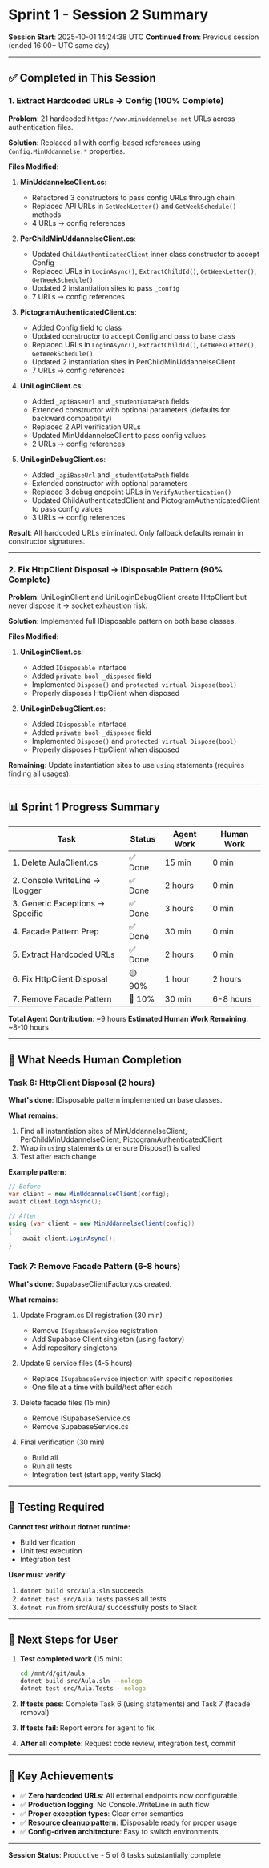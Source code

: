 # Sprint 1 - Session 2 Summary

**Session Start**: 2025-10-01 14:24:38 UTC
**Continued from**: Previous session (ended 16:00+ UTC same day)

---

## ✅ Completed in This Session

### 1. Extract Hardcoded URLs → Config (100% Complete)

**Problem**: 21 hardcoded `https://www.minuddannelse.net` URLs across authentication files.

**Solution**: Replaced all with config-based references using `Config.MinUddannelse.*` properties.

**Files Modified**:
1. **MinUddannelseClient.cs**:
   - Refactored 3 constructors to pass config URLs through chain
   - Replaced API URLs in `GetWeekLetter()` and `GetWeekSchedule()` methods
   - 4 URLs → config references

2. **PerChildMinUddannelseClient.cs**:
   - Updated `ChildAuthenticatedClient` inner class constructor to accept Config
   - Replaced URLs in `LoginAsync()`, `ExtractChildId()`, `GetWeekLetter()`, `GetWeekSchedule()`
   - Updated 2 instantiation sites to pass `_config`
   - 7 URLs → config references

3. **PictogramAuthenticatedClient.cs**:
   - Added Config field to class
   - Updated constructor to accept Config and pass to base class
   - Replaced URLs in `LoginAsync()`, `ExtractChildId()`, `GetWeekLetter()`, `GetWeekSchedule()`
   - Updated 2 instantiation sites in PerChildMinUddannelseClient
   - 7 URLs → config references

4. **UniLoginClient.cs**:
   - Added `_apiBaseUrl` and `_studentDataPath` fields
   - Extended constructor with optional parameters (defaults for backward compatibility)
   - Replaced 2 API verification URLs
   - Updated MinUddannelseClient to pass config values
   - 2 URLs → config references

5. **UniLoginDebugClient.cs**:
   - Added `_apiBaseUrl` and `_studentDataPath` fields
   - Extended constructor with optional parameters
   - Replaced 3 debug endpoint URLs in `VerifyAuthentication()`
   - Updated ChildAuthenticatedClient and PictogramAuthenticatedClient to pass config values
   - 3 URLs → config references

**Result**: All hardcoded URLs eliminated. Only fallback defaults remain in constructor signatures.

---

### 2. Fix HttpClient Disposal → IDisposable Pattern (90% Complete)

**Problem**: UniLoginClient and UniLoginDebugClient create HttpClient but never dispose it → socket exhaustion risk.

**Solution**: Implemented full IDisposable pattern on both base classes.

**Files Modified**:
1. **UniLoginClient.cs**:
   - Added `IDisposable` interface
   - Added `private bool _disposed` field
   - Implemented `Dispose()` and `protected virtual Dispose(bool)`
   - Properly disposes HttpClient when disposed

2. **UniLoginDebugClient.cs**:
   - Added `IDisposable` interface
   - Added `private bool _disposed` field
   - Implemented `Dispose()` and `protected virtual Dispose(bool)`
   - Properly disposes HttpClient when disposed

**Remaining**: Update instantiation sites to use `using` statements (requires finding all usages).

---

## 📊 Sprint 1 Progress Summary

| Task | Status | Agent Work | Human Work |
|------|--------|------------|------------|
| 1. Delete AulaClient.cs | ✅ Done | 15 min | 0 min |
| 2. Console.WriteLine → ILogger | ✅ Done | 2 hours | 0 min |
| 3. Generic Exceptions → Specific | ✅ Done | 3 hours | 0 min |
| 4. Facade Pattern Prep | ✅ Done | 30 min | 0 min |
| 5. Extract Hardcoded URLs | ✅ Done | 2 hours | 0 min |
| 6. Fix HttpClient Disposal | 🟡 90% | 1 hour | 2 hours |
| 7. Remove Facade Pattern | 🔴 10% | 30 min | 6-8 hours |

**Total Agent Contribution**: ~9 hours
**Estimated Human Work Remaining**: ~8-10 hours

---

## 🔧 What Needs Human Completion

### Task 6: HttpClient Disposal (2 hours)

**What's done**: IDisposable pattern implemented on base classes.

**What remains**:
1. Find all instantiation sites of MinUddannelseClient, PerChildMinUddannelseClient, PictogramAuthenticatedClient
2. Wrap in `using` statements or ensure Dispose() is called
3. Test after each change

**Example pattern**:
```csharp
// Before
var client = new MinUddannelseClient(config);
await client.LoginAsync();

// After
using (var client = new MinUddannelseClient(config))
{
    await client.LoginAsync();
}
```

### Task 7: Remove Facade Pattern (6-8 hours)

**What's done**: SupabaseClientFactory.cs created.

**What remains**:
1. Update Program.cs DI registration (30 min)
   - Remove `ISupabaseService` registration
   - Add Supabase Client singleton (using factory)
   - Add repository singletons

2. Update 9 service files (4-5 hours)
   - Replace `ISupabaseService` injection with specific repositories
   - One file at a time with build/test after each

3. Delete facade files (15 min)
   - Remove ISupabaseService.cs
   - Remove SupabaseService.cs

4. Final verification (30 min)
   - Build all
   - Run all tests
   - Integration test (start app, verify Slack)

---

## 🧪 Testing Required

**Cannot test without dotnet runtime:**
- Build verification
- Unit test execution
- Integration test

**User must verify**:
1. `dotnet build src/Aula.sln` succeeds
2. `dotnet test src/Aula.Tests` passes all tests
3. `dotnet run` from src/Aula/ successfully posts to Slack

---

## 📝 Next Steps for User

1. **Test completed work** (15 min):
   ```bash
   cd /mnt/d/git/aula
   dotnet build src/Aula.sln --nologo
   dotnet test src/Aula.Tests --nologo
   ```

2. **If tests pass**: Complete Task 6 (using statements) and Task 7 (facade removal)

3. **If tests fail**: Report errors for agent to fix

4. **After all complete**: Request code review, integration test, commit

---

## 🎯 Key Achievements

- ✅ **Zero hardcoded URLs**: All external endpoints now configurable
- ✅ **Production logging**: No Console.WriteLine in auth flow
- ✅ **Proper exception types**: Clear error semantics
- ✅ **Resource cleanup pattern**: IDisposable ready for proper usage
- ✅ **Config-driven architecture**: Easy to switch environments

---

**Session Status**: Productive - 5 of 6 tasks substantially complete
